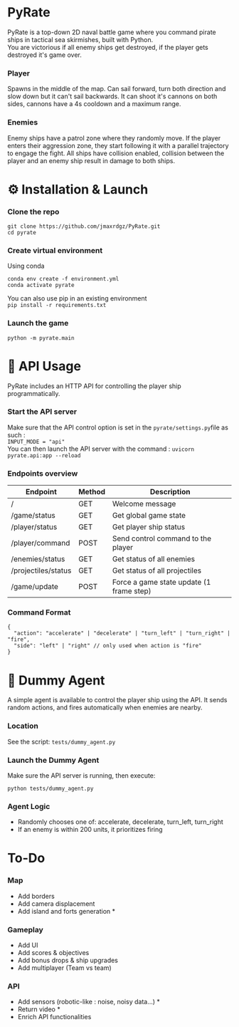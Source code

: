 # PyRate
PyRate is a top-down 2D naval battle game where you command pirate ships in tactical sea skirmishes, built with Python.  
You are victorious if all enemy ships get destroyed, if the player gets destroyed it's game over.
  
### Player
Spawns in the middle of the map. Can sail forward, turn both direction and slow down but it can't sail backwards. It can shoot it's cannons on both sides, cannons have a 4s cooldown and a maximum range.

### Enemies
Enemy ships have a patrol zone where they randomly move. If the player enters their aggression zone, they start following it with a parallel trajectory to engage the fight. All ships have collision enabled, collision between the player and an enemy ship result in damage to both ships.  


# ⚙️ Installation & Launch
  
### Clone the repo  
```
git clone https://github.com/jmaxrdgz/PyRate.git
cd pyrate
``` 

### Create virtual environment  
Using conda  
```
conda env create -f environment.yml   
conda activate pyrate
```  
You can also use pip in an existing environment  
```pip install -r requirements.txt``` 
  
### Launch the game  
```python -m pyrate.main```  
 
  
# 🔌 API Usage
PyRate includes an HTTP API for controlling the player ship programmatically.  
  
### Start the API server
Make sure that the API control option is set in the ```pyrate/settings.py```file as such :  
```INPUT_MODE = "api"```  
You can then launch the API server with the command :
```uvicorn pyrate.api:app --reload```  
  
### Endpoints overview
Endpoint | Method | Description
|---------|--------|------------|
|/ | GET | Welcome message|
|/game/status | GET | Get global game state|
|/player/status | GET | Get player ship status|
|/player/command | POST | Send control command to the player|
|/enemies/status | GET | Get status of all enemies|
|/projectiles/status | GET | Get status of all projectiles|
|/game/update | POST | Force a game state update (1 frame step)|
  
### Command Format
```
{
  "action": "accelerate" | "decelerate" | "turn_left" | "turn_right" | "fire",
  "side": "left" | "right" // only used when action is "fire"
}
```

# 🤖 Dummy Agent
A simple agent is available to control the player ship using the API. It sends random actions, and fires automatically when enemies are nearby.

### Location
See the script: ```tests/dummy_agent.py```

### Launch the Dummy Agent
Make sure the API server is running, then execute:

```
python tests/dummy_agent.py
```

### Agent Logic
- Randomly chooses one of: accelerate, decelerate, turn_left, turn_right  
- If an enemy is within 200 units, it prioritizes firing  
  

# To-Do
### Map
- Add borders
- Add camera displacement 
- Add island and forts generation *
### Gameplay
- Add UI
- Add scores & objectives
- Add bonus drops & ship upgrades 
- Add multiplayer (Team vs team)
### API
- Add sensors (robotic-like : noise, noisy data...) *
- Return video *
- Enrich API functionalities
